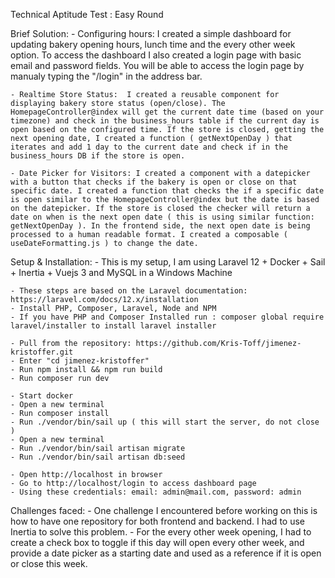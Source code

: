 Technical Aptitude Test : Easy Round

Brief Solution:
    - Configuring hours: I created a simple dashboard for updating bakery opening hours, lunch time and the every other week option. To access the dashboard I also created a login page with basic email and password fields. You will be able to access the login page by manualy typing the "/login" in the address bar.
    
    - Realtime Store Status:  I created a reusable component for displaying bakery store status (open/close). The HomepageController@index will get the current date time (based on your timezone) and check in the business_hours table if the current day is open based on the configured time. If the store is closed, getting the next opening date, I created a function ( getNextOpenDay ) that iterates and add 1 day to the current date and check if in the business_hours DB if the store is open.
    
    - Date Picker for Visitors: I created a component with a datepicker with a button that checks if the bakery is open or close on that specific date. I created a function that checks the if a specific date is open similar to the HomepageController@index but the date is based on the datepicker. If the store is closed the checker will return a date on when is the next open date ( this is using similar function: getNextOpenDay ). In the frontend side, the next open date is being processed to a human readable format. I created a composable ( useDateFormatting.js ) to change the date.

Setup & Installation:
    - This is my setup, I am using Laravel 12 + Docker + Sail + Inertia + Vuejs 3 and MySQL in a Windows Machine
    
    - These steps are based on the Laravel documentation: https://laravel.com/docs/12.x/installation
    - Install PHP, Composer, Laravel, Node and NPM
    - If you have PHP and Composer Installed run : composer global require laravel/installer to install laravel installer

    - Pull from the repository: https://github.com/Kris-Toff/jimenez-kristoffer.git
    - Enter "cd jimenez-kristoffer"
    - Run npm install && npm run build
    - Run composer run dev

    - Start docker
    - Open a new terminal
    - Run composer install
    - Run ./vendor/bin/sail up ( this will start the server, do not close )
    - Open a new terminal
    - Run ./vendor/bin/sail artisan migrate
    - Run ./vendor/bin/sail artisan db:seed
  
    - Open http://localhost in browser
    - Go to http://localhost/login to access dashboard page
    - Using these credentials: email: admin@mail.com, password: admin

Challenges faced:
    - One challenge I encountered before working on this is how to have one repository for both frontend and backend. I had to use Inertia to solve this problem.
    - For the every other week opening, I had to create a check box to toggle if this day will open every other week, and provide a date picker as a starting date and used as a reference if it is open or close this week.